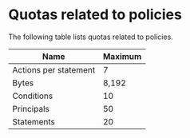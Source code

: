 # Quotas related to policies<a name="quotas-policies"></a>

The following table lists quotas related to policies\.


| Name | Maximum | 
| --- | --- | 
| Actions per statement | 7 |
| Bytes | 8,192 | 
| Conditions | 10 | 
| Principals | 50 | 
| Statements | 20 | 
